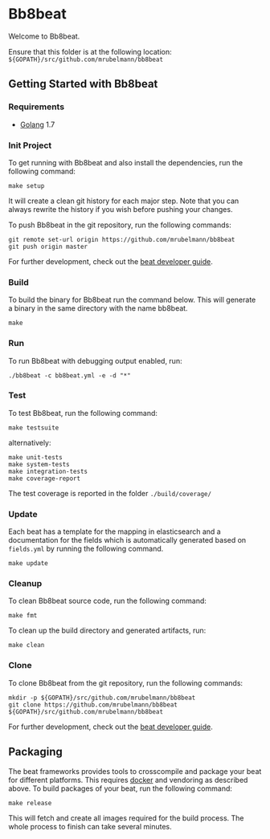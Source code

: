 # Bb8beat

Welcome to Bb8beat.

Ensure that this folder is at the following location:
`${GOPATH}/src/github.com/mrubelmann/bb8beat`

## Getting Started with Bb8beat

### Requirements

* [Golang](https://golang.org/dl/) 1.7

### Init Project
To get running with Bb8beat and also install the
dependencies, run the following command:

```
make setup
```

It will create a clean git history for each major step. Note that you can always rewrite the history if you wish before pushing your changes.

To push Bb8beat in the git repository, run the following commands:

```
git remote set-url origin https://github.com/mrubelmann/bb8beat
git push origin master
```

For further development, check out the [beat developer guide](https://www.elastic.co/guide/en/beats/libbeat/current/new-beat.html).

### Build

To build the binary for Bb8beat run the command below. This will generate a binary
in the same directory with the name bb8beat.

```
make
```


### Run

To run Bb8beat with debugging output enabled, run:

```
./bb8beat -c bb8beat.yml -e -d "*"
```


### Test

To test Bb8beat, run the following command:

```
make testsuite
```

alternatively:
```
make unit-tests
make system-tests
make integration-tests
make coverage-report
```

The test coverage is reported in the folder `./build/coverage/`

### Update

Each beat has a template for the mapping in elasticsearch and a documentation for the fields
which is automatically generated based on `fields.yml` by running the following command.

```
make update
```


### Cleanup

To clean  Bb8beat source code, run the following command:

```
make fmt
```

To clean up the build directory and generated artifacts, run:

```
make clean
```


### Clone

To clone Bb8beat from the git repository, run the following commands:

```
mkdir -p ${GOPATH}/src/github.com/mrubelmann/bb8beat
git clone https://github.com/mrubelmann/bb8beat ${GOPATH}/src/github.com/mrubelmann/bb8beat
```


For further development, check out the [beat developer guide](https://www.elastic.co/guide/en/beats/libbeat/current/new-beat.html).


## Packaging

The beat frameworks provides tools to crosscompile and package your beat for different platforms. This requires [docker](https://www.docker.com/) and vendoring as described above. To build packages of your beat, run the following command:

```
make release
```

This will fetch and create all images required for the build process. The whole process to finish can take several minutes.
